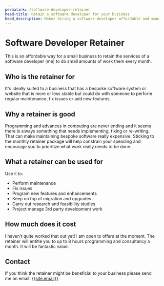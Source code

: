 ```yaml
---
permalink: /software-developer-retainer
head-title: Retain a software developer for your business
head_description: Makes hiring a software developer affordable and manageable. 
---
```

# <i class="fas fa-code icon-retainer" ></i> Software Developer Retainer

This is an affordable way for a small business to retain the services of a software developer (me) to do small amounts of work them every month.

## Who is the retainer for

It's ideally suited to a business that has a bespoke software system or website that is more or less stable but could do with someone to perform regular maintenance, fix issues or add new features.

## Why a retainer is good

Programming and advances in computing are never ending and it seems
there is always
something that needs implementing, fixing or re-writing. That can
make maintaining bespoke software really expensive. Sticking to the
monthly retainer package will help constrain your
spending and encourage
you to prioritize what work really needs to be done.

## What a retainer can be used for

Use it to:

- Perform maintenance
- Fix issues
- Program new features and enhancements
- Keep on top of migration and upgrades
- Carry out research and feasibility studies
- Project manage 3rd party development work

## How much does it cost

I haven't quite worked that out yet! I am open to offers at the moment. The retainer will entitle you to up to 8 hours programming
and consultancy a month. It will be fantastic value.

## Contact

If you think the retainer might be beneficial to your business please send me an email: [{{site.email}}](mailto:{{site.email}})
